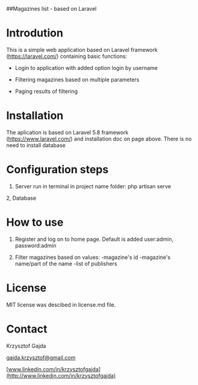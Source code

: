 ##Magazines list - based on Laravel

Introdution
===========

This is a simple web application based on Laravel framework
(<https://laravel.com/>) containing basic functions:

-   Login to application with added option login by username

-   Filtering magazines based on multiple parameters

-   Paging results of filtering

Installation
===========

The aplication is based on Laravel 5.8 framework (<https://www.laravel.com/>)
and installation doc on page above.
There is no need to install database 


Configuration steps
==========

1. Server
run in terminal in project name folder:
php artisan serve

2, Database


How to use
==========

1.  Register and log on to home page. Default is added user:admin, password:admin

2.  Filter magazines based on values: 
    -magazine's id
    -magazine's name/part of the name
    -list of publishers

License
=======

MIT license was descibed in license.md file.

Contact
=======

Krzysztof Gajda

<gajda.krzysztof@gmail.com>

[www.linkedin.com/in/krzysztofgajda](http://www.linkedin.com/in/krzysztofgajda)
